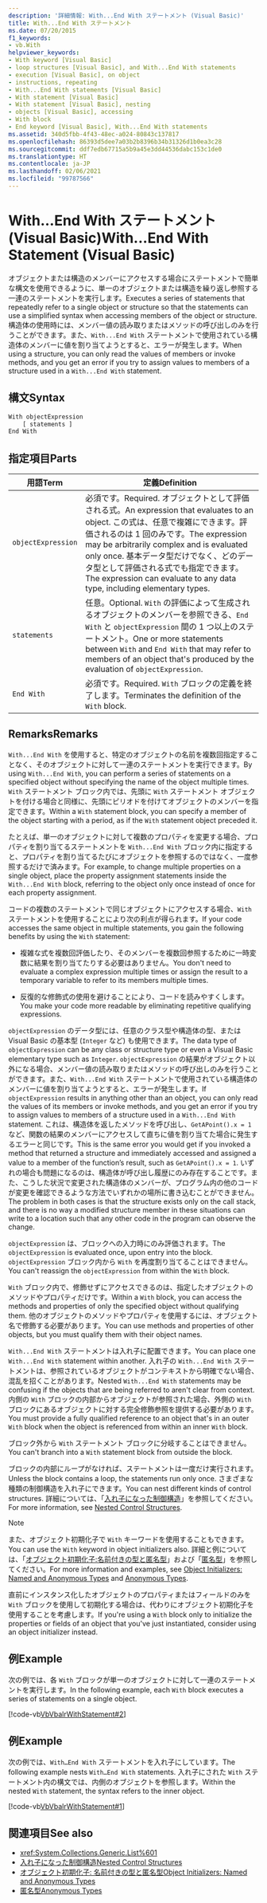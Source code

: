 ```yaml
---
description: '詳細情報: With...End With ステートメント (Visual Basic)'
title: With...End With ステートメント
ms.date: 07/20/2015
f1_keywords:
- vb.With
helpviewer_keywords:
- With keyword [Visual Basic]
- loop structures [Visual Basic], and With...End With statements
- execution [Visual Basic], on object
- instructions, repeating
- With...End With statements [Visual Basic]
- With statement [Visual Basic]
- With statement [Visual Basic], nesting
- objects [Visual Basic], accessing
- With block
- End keyword [Visual Basic], With...End With statements
ms.assetid: 340d5fbb-4f43-48ec-a024-80843c137817
ms.openlocfilehash: 86393d5dee7a03b2b8396b34b31326d1b0ea3c28
ms.sourcegitcommit: ddf7edb67715a5b9a45e3dd44536dabc153c1de0
ms.translationtype: HT
ms.contentlocale: ja-JP
ms.lasthandoff: 02/06/2021
ms.locfileid: "99787566"
---
```

# <a name="withend-with-statement-visual-basic"></a><span data-ttu-id="63f0c-103">With...End With ステートメント (Visual Basic)</span><span class="sxs-lookup"><span data-stu-id="63f0c-103">With...End With Statement (Visual Basic)</span></span>

<span data-ttu-id="63f0c-104">オブジェクトまたは構造のメンバーにアクセスする場合にステートメントで簡単な構文を使用できるように、単一のオブジェクトまたは構造を繰り返し参照する一連のステートメントを実行します。</span><span class="sxs-lookup"><span data-stu-id="63f0c-104">Executes a series of statements that repeatedly refer to a single object or structure so that the statements can use a simplified syntax when accessing members of the object or structure.</span></span>  <span data-ttu-id="63f0c-105">構造体の使用時には、メンバー値の読み取りまたはメソッドの呼び出しのみを行うことができます。また、`With...End With` ステートメントで使用されている構造体のメンバーに値を割り当てようとすると、エラーが発生します。</span><span class="sxs-lookup"><span data-stu-id="63f0c-105">When using a structure, you can only read the values of members or invoke methods, and you get an error if you try to assign values to members of a structure used in a `With...End With` statement.</span></span>

## <a name="syntax"></a><span data-ttu-id="63f0c-106">構文</span><span class="sxs-lookup"><span data-stu-id="63f0c-106">Syntax</span></span>

```vb
With objectExpression
    [ statements ]
End With
```

## <a name="parts"></a><span data-ttu-id="63f0c-107">指定項目</span><span class="sxs-lookup"><span data-stu-id="63f0c-107">Parts</span></span>

|<span data-ttu-id="63f0c-108">用語</span><span class="sxs-lookup"><span data-stu-id="63f0c-108">Term</span></span>|<span data-ttu-id="63f0c-109">定義</span><span class="sxs-lookup"><span data-stu-id="63f0c-109">Definition</span></span>|
|---|---|
|`objectExpression`|<span data-ttu-id="63f0c-110">必須です。</span><span class="sxs-lookup"><span data-stu-id="63f0c-110">Required.</span></span> <span data-ttu-id="63f0c-111">オブジェクトとして評価される式。</span><span class="sxs-lookup"><span data-stu-id="63f0c-111">An expression that evaluates to an object.</span></span> <span data-ttu-id="63f0c-112">この式は、任意で複雑にできます。評価されるのは 1 回のみです。</span><span class="sxs-lookup"><span data-stu-id="63f0c-112">The expression may be arbitrarily complex and is evaluated only once.</span></span> <span data-ttu-id="63f0c-113">基本データ型だけでなく、どのデータ型として評価される式でも指定できます。</span><span class="sxs-lookup"><span data-stu-id="63f0c-113">The expression can evaluate to any data type, including elementary types.</span></span>|
|`statements`|<span data-ttu-id="63f0c-114">任意。</span><span class="sxs-lookup"><span data-stu-id="63f0c-114">Optional.</span></span> <span data-ttu-id="63f0c-115">`With` の評価によって生成されるオブジェクトのメンバーを参照できる、`End With` と `objectExpression` 間の 1 つ以上のステートメント。</span><span class="sxs-lookup"><span data-stu-id="63f0c-115">One or more statements between `With` and `End With` that may refer to members of an object that's produced by the evaluation of `objectExpression`.</span></span>|
|`End With`|<span data-ttu-id="63f0c-116">必須です。</span><span class="sxs-lookup"><span data-stu-id="63f0c-116">Required.</span></span> <span data-ttu-id="63f0c-117">`With` ブロックの定義を終了します。</span><span class="sxs-lookup"><span data-stu-id="63f0c-117">Terminates the definition of the `With` block.</span></span>|

## <a name="remarks"></a><span data-ttu-id="63f0c-118">Remarks</span><span class="sxs-lookup"><span data-stu-id="63f0c-118">Remarks</span></span>

<span data-ttu-id="63f0c-119">`With...End With` を使用すると、特定のオブジェクトの名前を複数回指定することなく、そのオブジェクトに対して一連のステートメントを実行できます。</span><span class="sxs-lookup"><span data-stu-id="63f0c-119">By using `With...End With`, you can perform a series of statements on a specified object without specifying the name of the object multiple times.</span></span> <span data-ttu-id="63f0c-120">`With` ステートメント ブロック内では、先頭に `With` ステートメント オブジェクトを付ける場合と同様に、先頭にピリオドを付けてオブジェクトのメンバーを指定できます。</span><span class="sxs-lookup"><span data-stu-id="63f0c-120">Within a `With` statement block, you can specify a member of the object starting with a period, as if the `With` statement object preceded it.</span></span>

<span data-ttu-id="63f0c-121">たとえば、単一のオブジェクトに対して複数のプロパティを変更する場合、プロパティを割り当てるステートメントを `With...End With` ブロック内に指定すると、プロパティを割り当てるたびにオブジェクトを参照するのではなく、一度参照するだけで済みます。</span><span class="sxs-lookup"><span data-stu-id="63f0c-121">For example, to change multiple properties on a single object, place the property assignment statements inside the `With...End With` block, referring to the object only once instead of once for each property assignment.</span></span>

<span data-ttu-id="63f0c-122">コードの複数のステートメントで同じオブジェクトにアクセスする場合、`With` ステートメントを使用することにより次の利点が得られます。</span><span class="sxs-lookup"><span data-stu-id="63f0c-122">If your code accesses the same object in multiple statements, you gain the following benefits by using the `With` statement:</span></span>

- <span data-ttu-id="63f0c-123">複雑な式を複数回評価したり、そのメンバーを複数回参照するために一時変数に結果を割り当てたりする必要はありません。</span><span class="sxs-lookup"><span data-stu-id="63f0c-123">You don't need to evaluate a complex expression multiple times or assign the result to a temporary variable to refer to its members multiple times.</span></span>

- <span data-ttu-id="63f0c-124">反復的な修飾式の使用を避けることにより、コードを読みやすくします。</span><span class="sxs-lookup"><span data-stu-id="63f0c-124">You make your code more readable by eliminating repetitive qualifying expressions.</span></span>

<span data-ttu-id="63f0c-125">`objectExpression` のデータ型には、任意のクラス型や構造体の型、または Visual Basic の基本型 (`Integer` など) も使用できます。</span><span class="sxs-lookup"><span data-stu-id="63f0c-125">The data type of `objectExpression` can be any class or structure type or even a Visual Basic elementary type such as `Integer`.</span></span>  <span data-ttu-id="63f0c-126">`objectExpression` の結果がオブジェクト以外になる場合、メンバー値の読み取りまたはメソッドの呼び出しのみを行うことができます。また、`With...End With` ステートメントで使用されている構造体のメンバーに値を割り当てようとすると、エラーが発生します。</span><span class="sxs-lookup"><span data-stu-id="63f0c-126">If `objectExpression` results in anything other than an object, you can only read the values of its members or invoke methods, and you get an error if you try to assign values to members of a structure used in a `With...End With` statement.</span></span>  <span data-ttu-id="63f0c-127">これは、構造体を返したメソッドを呼び出し、`GetAPoint().x = 1` など、関数の結果のメンバーにアクセスして直ちに値を割り当てた場合に発生するエラーと同じです。</span><span class="sxs-lookup"><span data-stu-id="63f0c-127">This is the same error you would get if you invoked a method that returned a structure and immediately accessed and assigned a value to a member of the function’s result, such as `GetAPoint().x = 1`.</span></span>  <span data-ttu-id="63f0c-128">いずれの場合も問題になるのは、構造体が呼び出し履歴にのみ存在することです。また、こうした状況で変更された構造体のメンバーが、プログラム内の他のコードが変更を確認できるような方法でいずれかの場所に書き込むことができません。</span><span class="sxs-lookup"><span data-stu-id="63f0c-128">The problem in both cases is that the structure exists only on the call stack, and there is no way a modified structure member in these situations can write to  a location such that any other code in the program can observe the change.</span></span>

<span data-ttu-id="63f0c-129">`objectExpression` は、ブロックへの入力時にのみ評価されます。</span><span class="sxs-lookup"><span data-stu-id="63f0c-129">The `objectExpression` is evaluated once, upon entry into the block.</span></span> <span data-ttu-id="63f0c-130">`objectExpression` ブロック内から `With` を再度割り当てることはできません。</span><span class="sxs-lookup"><span data-stu-id="63f0c-130">You can't reassign the `objectExpression` from within the `With` block.</span></span>

<span data-ttu-id="63f0c-131">`With` ブロック内で、修飾せずにアクセスできるのは、指定したオブジェクトのメソッドやプロパティだけです。</span><span class="sxs-lookup"><span data-stu-id="63f0c-131">Within a `With` block, you can access the methods and properties of only the specified object without qualifying them.</span></span> <span data-ttu-id="63f0c-132">他のオブジェクトのメソッドやプロパティを使用するには、オブジェクト名で修飾する必要があります。</span><span class="sxs-lookup"><span data-stu-id="63f0c-132">You can use methods and properties of other objects, but you must qualify them with their object names.</span></span>

<span data-ttu-id="63f0c-133">`With...End With` ステートメントは入れ子に配置できます。</span><span class="sxs-lookup"><span data-stu-id="63f0c-133">You can place one `With...End With` statement within another.</span></span> <span data-ttu-id="63f0c-134">入れ子の `With...End With` ステートメントは、参照されているオブジェクトがコンテキストから明確でない場合、混乱を招くことがあります。</span><span class="sxs-lookup"><span data-stu-id="63f0c-134">Nested `With...End With` statements may be confusing if the objects that are being referred to aren't clear from context.</span></span> <span data-ttu-id="63f0c-135">内側の `With` ブロックの内部からオブジェクトが参照された場合、外側の `With` ブロックにあるオブジェクトに対する完全修飾参照を提供する必要があります。</span><span class="sxs-lookup"><span data-stu-id="63f0c-135">You must provide a fully qualified reference to an object that's in an outer `With` block when the object is referenced from within an inner `With` block.</span></span>

<span data-ttu-id="63f0c-136">ブロック外から `With` ステートメント ブロックに分岐することはできません。</span><span class="sxs-lookup"><span data-stu-id="63f0c-136">You can't branch into a `With` statement block from outside the block.</span></span>

<span data-ttu-id="63f0c-137">ブロックの内部にループがなければ、ステートメントは一度だけ実行されます。</span><span class="sxs-lookup"><span data-stu-id="63f0c-137">Unless the block contains a loop, the statements run only once.</span></span> <span data-ttu-id="63f0c-138">さまざまな種類の制御構造を入れ子にできます。</span><span class="sxs-lookup"><span data-stu-id="63f0c-138">You can nest different kinds of control structures.</span></span> <span data-ttu-id="63f0c-139">詳細については、「[入れ子になった制御構造](../../programming-guide/language-features/control-flow/nested-control-structures.md)」を参照してください。</span><span class="sxs-lookup"><span data-stu-id="63f0c-139">For more information, see [Nested Control Structures](../../programming-guide/language-features/control-flow/nested-control-structures.md).</span></span>

> [!NOTE]
> <span data-ttu-id="63f0c-140">また、オブジェクト初期化子で `With` キーワードを使用することもできます。</span><span class="sxs-lookup"><span data-stu-id="63f0c-140">You can use the `With` keyword in object initializers also.</span></span> <span data-ttu-id="63f0c-141">詳細と例については、「[オブジェクト初期化子:名前付きの型と匿名型](../../programming-guide/language-features/objects-and-classes/object-initializers-named-and-anonymous-types.md)」および「[匿名型](../../programming-guide/language-features/objects-and-classes/anonymous-types.md)」を参照してください。</span><span class="sxs-lookup"><span data-stu-id="63f0c-141">For more information and examples, see [Object Initializers: Named and Anonymous Types](../../programming-guide/language-features/objects-and-classes/object-initializers-named-and-anonymous-types.md) and [Anonymous Types](../../programming-guide/language-features/objects-and-classes/anonymous-types.md).</span></span>
>
> <span data-ttu-id="63f0c-142">直前にインスタンス化したオブジェクトのプロパティまたはフィールドのみを `With` ブロックを使用して初期化する場合は、代わりにオブジェクト初期化子を使用することを考慮します。</span><span class="sxs-lookup"><span data-stu-id="63f0c-142">If you're using a `With` block only to initialize the properties or fields of an object that you've just instantiated, consider using an object initializer instead.</span></span>

## <a name="example"></a><span data-ttu-id="63f0c-143">例</span><span class="sxs-lookup"><span data-stu-id="63f0c-143">Example</span></span>

<span data-ttu-id="63f0c-144">次の例では、各 `With` ブロックが単一のオブジェクトに対して一連のステートメントを実行します。</span><span class="sxs-lookup"><span data-stu-id="63f0c-144">In the following example, each `With` block executes a series of statements on a single object.</span></span>

[!code-vb[VbVbalrWithStatement#2](~/samples/snippets/visualbasic/VS_Snippets_VBCSharp/vbvbalrwithstatement/vb/mainwindow.xaml.vb#2)]

## <a name="example"></a><span data-ttu-id="63f0c-145">例</span><span class="sxs-lookup"><span data-stu-id="63f0c-145">Example</span></span>

<span data-ttu-id="63f0c-146">次の例では、`With…End With` ステートメントを入れ子にしています。</span><span class="sxs-lookup"><span data-stu-id="63f0c-146">The following example nests `With…End With` statements.</span></span> <span data-ttu-id="63f0c-147">入れ子にされた `With` ステートメント内の構文では、内側のオブジェクトを参照します。</span><span class="sxs-lookup"><span data-stu-id="63f0c-147">Within the nested `With` statement, the syntax refers to the inner object.</span></span>

[!code-vb[VbVbalrWithStatement#1](~/samples/snippets/visualbasic/VS_Snippets_VBCSharp/vbvbalrwithstatement/vb/mainwindow.xaml.vb#1)]

## <a name="see-also"></a><span data-ttu-id="63f0c-148">関連項目</span><span class="sxs-lookup"><span data-stu-id="63f0c-148">See also</span></span>

- <xref:System.Collections.Generic.List%601>
- [<span data-ttu-id="63f0c-149">入れ子になった制御構造</span><span class="sxs-lookup"><span data-stu-id="63f0c-149">Nested Control Structures</span></span>](../../programming-guide/language-features/control-flow/nested-control-structures.md)
- [<span data-ttu-id="63f0c-150">オブジェクト初期化子: 名前付きの型と匿名型</span><span class="sxs-lookup"><span data-stu-id="63f0c-150">Object Initializers: Named and Anonymous Types</span></span>](../../programming-guide/language-features/objects-and-classes/object-initializers-named-and-anonymous-types.md)
- [<span data-ttu-id="63f0c-151">匿名型</span><span class="sxs-lookup"><span data-stu-id="63f0c-151">Anonymous Types</span></span>](../../programming-guide/language-features/objects-and-classes/anonymous-types.md)
